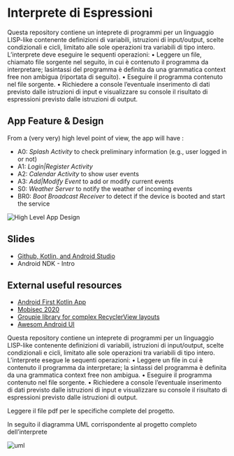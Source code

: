 # Interprete di Espressioni

Questa repository contiene un inteprete di programmi per un linguaggio LISP-like contenente definizioni di variabili, istruzioni di input/output, scelte condizionali e cicli, limitato alle sole operazioni tra variabili di tipo intero.
L’interprete deve eseguire le sequenti operazioni:
• Leggere un file, chiamato file sorgente nel seguito, in cui è contenuto il programma da interpretare; lasintassi del programma è definita da una grammatica context free non ambigua (riportata di seguito).
• Eseguire il programma contenuto nel file sorgente.
• Richiedere a console l’eventuale inserimento di dati previsto dalle istruzioni di input e visualizzare su
console il risultato di espressioni previsto dalle istruzioni di output.


## App Feature & Design

From a (very very) high level point of view, the app will have :

* A0: *Splash Activity* to check preliminary information (e.g., user logged in or not)
* A1: *Login|Register Activity*
* A2: *Calendar Activity* to show user events
* A3: *Add|Modify Event* to add or modify current events
* S0: *Weather Server* to notify the weather of incoming events
* BR0: *Boot Broadcast Receiver* to detect if the device is booted and start the service

![High Level App Design](./figs/high_level_app_design.jpg)

## Slides

* [Github, Kotlin, and Android Studio](https://docs.google.com/presentation/d/1MwHVyf7rIHVpm-Nmp7eHX55iqBsKyXo18eYfnNr-h-I/edit?usp=sharing)
* Android NDK - Intro

## External useful resources

* [Android First Kotlin App](https://developer.android.com/codelabs/build-your-first-android-app-kotlin#0)
* [Mobisec 2020](https://mobisec.reyammer.io/slides)
* [Groupie library for complex RecyclerView layouts](https://github.com/lisawray/groupie)
* [Awesom Android UI](https://github.com/wasabeef/awesome-android-ui)

Questa repository contiene un inteprete di programmi per un linguaggio LISP-like contenente definizioni di variabili, istruzioni di input/output, scelte condizionali e cicli, limitato alle sole operazioni tra variabili di tipo intero. L’interprete esegue le sequenti operazioni:
• Leggere un file in cui è contenuto il programma da interpretare; la sintassi del programma è definita da una grammatica context free non ambigua.
• Eseguire il programma contenuto nel file sorgente.
• Richiedere a console l’eventuale inserimento di dati previsto dalle istruzioni di input e visualizzare su
console il risultato di espressioni previsto dalle istruzioni di output.

Leggere il file pdf per le specifiche complete del progetto.

In seguito  il diagramma UML corrispondente al progetto completo dell’interprete

![uml](https://user-images.githubusercontent.com/91558676/178147693-6566683a-020b-4352-a128-a2d6372c8414.jpg)

